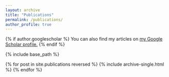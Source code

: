 ```yaml
---
layout: archive
title: "Publications"
permalink: /publications/
author_profile: true
---
```


{% if author.googlescholar %}
  You can also find my articles on <u><a href="https://scholar.google.com/citations?user=D88AlyMAAAAJ&hl=en&oi=sra">my Google Scholar profile</a>.</u>
{% endif %}

{% include base_path %}

{% for post in site.publications reversed %}
  {% include archive-single.html %}
{% endfor %}
